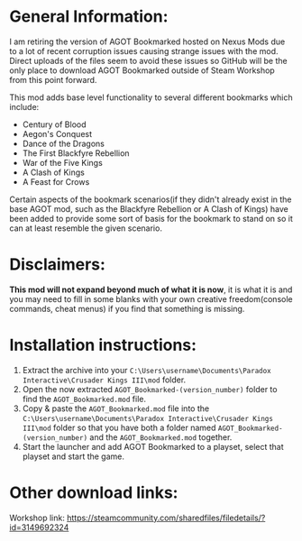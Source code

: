 # General Information:

I am retiring the version of AGOT Bookmarked hosted on Nexus Mods due to a lot of recent corruption issues causing strange issues with the mod. Direct uploads of the files seem to avoid these issues so GitHub will be the only place to download AGOT Bookmarked outside of Steam Workshop from this point forward.

This mod adds base level functionality to several different bookmarks which include:
* Century of Blood
* Aegon's Conquest
* Dance of the Dragons
* The First Blackfyre Rebellion
* War of the Five Kings
* A Clash of Kings
* A Feast for Crows

Certain aspects of the bookmark scenarios(if they didn't already exist in the base AGOT mod, such as the Blackfyre Rebellion or A Clash of Kings) have been added to provide some sort of basis for the bookmark to stand on so it can at least resemble the given scenario.

# Disclaimers:

**This mod will not expand beyond much of what it is now**, it is what it is and you may need to fill in some blanks with your own creative freedom(console commands, cheat menus) if you find that something is missing.

# Installation instructions:

1. Extract the archive into your `C:\Users\username\Documents\Paradox Interactive\Crusader Kings III\mod` folder.
2. Open the now extracted `AGOT_Bookmarked-(version_number)` folder to find the `AGOT_Bookmarked.mod` file.
3. Copy & paste the `AGOT_Bookmarked.mod` file into the `C:\Users\username\Documents\Paradox Interactive\Crusader Kings III\mod` folder so that you have both a folder named `AGOT_Bookmarked-(version_number)` and the `AGOT_Bookmarked.mod` together.
4. Start the launcher and add AGOT Bookmarked to a playset, select that playset and start the game.

# Other download links:

Workshop link:
https://steamcommunity.com/sharedfiles/filedetails/?id=3149692324

